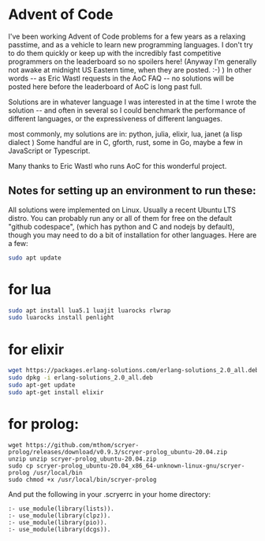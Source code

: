 Advent of Code
==============

I've been working Advent of Code problems for a few years 
as a relaxing passtime, and as a vehicle to learn new programming languages. 
I don't try to do them quickly or keep up with the 
incredibly fast competitive programmers on the leaderboard so no spoilers here! 
(Anyway I'm generally not awake at midnight US Eastern time, when they are posted. :-) )
In other words -- as Eric Wastl requests in the AoC FAQ -- no solutions will be posted
here before the leaderboard of AoC is long past full. 

Solutions are in whatever language I was interested
in at the time I wrote the solution -- and often in several so I could benchmark
the performance of different languages, or the expressiveness of different languages. 

most commonly, my solutions are in:
python, julia, elixir, lua, janet (a lisp dialect )
Some handful are in C, gforth, rust, some in Go, maybe a few in JavaScript or Typescript.

Many thanks to Eric Wastl who runs AoC for this wonderful project. 

## Notes for setting up an environment to run these:

All solutions were implemented on Linux.  Usually a recent Ubuntu LTS distro.
You can probably run any or all of them for free on the default "github codespace",
(which has python and C and nodejs by default), 
though you may need to do a bit of installation for other languages.
Here are a few:

```sh
sudo apt update
```

# for lua

```sh
sudo apt install lua5.1 luajit luarocks rlwrap 
sudo luarocks install penlight
```

# for elixir

```sh
wget https://packages.erlang-solutions.com/erlang-solutions_2.0_all.deb
sudo dpkg -i erlang-solutions_2.0_all.deb
sudo apt-get update
sudo apt-get install elixir
```

# for prolog:

```
wget https://github.com/mthom/scryer-prolog/releases/download/v0.9.3/scryer-prolog_ubuntu-20.04.zip
unzip unzip scryer-prolog_ubuntu-20.04.zip
sudo cp scryer-prolog_ubuntu-20.04_x86_64-unknown-linux-gnu/scryer-prolog /usr/local/bin
sudo chmod +x /usr/local/bin/scryer-prolog
```

And put the following in your .scryerrc in your home directory:

```
:- use_module(library(lists)).
:- use_module(library(clpz)).
:- use_module(library(pio)).
:- use_module(library(dcgs)).
```
